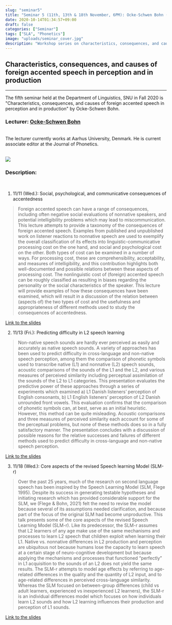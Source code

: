 ```yaml
---
slug: "seminar5"
title: "Seminar 5 (11th, 13th & 18th November, 6PM): Ocke-Schwen Bohn (Aarhus Univeristy)"
date: 2020-10-14T01:34:57+09:00
draft: false
categories: ["Seminar"]
tags: ["SLA", "Phonetics"]
image: "uploads/seminar_cover.jpg"
description: "Workshop series on characteristics, consequences, and causes of foreign accented speech in perception and in production by Ocke-Schwen Bohn"
---
```


## Characteristics, consequences, and causes of foreign accented speech in perception and in production

---

The fifth seminar held at the Department of Linguistics, SNU in Fall 2020 is "Characteristics, consequences, and causes of foreign accented speech in perception and in production" by Ocke-Schwen Bohn.

### Lecturer: <a class=intro-link href="https://pure.au.dk/portal/en/persons/ockeschwen-bohn(a8cfb317-189e-4f8a-8324-4ffee39f8c54).html">Ocke-Schwen Bohn</a>

<br/>
The lecturer currently works at Aarhus University, Denmark. He is current associate editor at the Journal of Phonetics.
<br/><br/>

![ ](/profiles/Ocke_Bohn_image.jpg#floatleft)

### Description:

<br/>

1. 11/11 (Wed.): Social, psychological, and communicative consequences of accentedness

> Foreign accented speech can have a range of consequences, including often negative social evaluations of nonnative speakers, and potential intelligibility problems which may lead to miscommunication. This lecture attempts to provide a taxonomy of the consequences of foreign accented speech. Examples from published and unpublished work on listener reactions to nonnative speech are used to exemplify the overall classification of its effects into linguistic-communicative processing cost on the one hand, and social and psychological cost on the other. Both types of cost can be examined in a number of ways. For processing cost, these are comprehensibility, acceptability, and measures of intelligibility, and this contribution highlights both well-documented and possible relations between these aspects of processing cost. The nonlinguistic cost of (foreign) accented speech can be roughly classified as resulting in biases regarding the personality or the social characteristics of the speaker. This lecture will provide examples of how these consequences have been examined, which will result in a discussion of the relation between (aspects of) the two types of cost and the usefulness and appropriateness of different methods used to study the consequences of accentedness.

[Link to the slides](/materials/Bohn-SNU-2020/SNU_1_Social,_psychological,_and_communicative_consequences_of_foreign_accentedness.pdf)

2. 11/13 (Fri.): Predicting difficulty in L2 speech learning

> Non-native speech sounds are hardly ever perceived as easily and accurately as native speech sounds. A variety of approaches has been used to predict difficulty in cross-language and non-native speech perception, among them the comparison of phonetic symbols used to transcribe native (L1) and nonnative (L2) speech sounds, acoustic comparisons of the sounds of the L1 and the L2, and various measures of perceived similarity including perceptual assimilation of the sounds of the L2 to L1 categories. This presentation evaluates the predictive power of these approaches through a series of experiments which examined a) L1 Danish listeners’ perception of English consonants, b) L1 English listeners’ perception of L2 Danish unrounded front vowels. This evaluation confirms that the comparison of phonetic symbols can, at best, serve as an initial heuristic. However, this method can be quite misleading. Acoustic comparisons and three measures of perceived similarity each account for some of the perceptual problems, but none of these methods does so in a fully satisfactory manner. The presentation concludes with a discussion of possible reasons for the relative successes and failures of different methods used to predict difficulty in cross-language and non-native speech perception.

[Link to the slides](/materials/Bohn-SNU-2020/SNU_2_Predicting_difficulty_in_L2_speech_learning_hdt.pdf)

3. 11/18 (Wed.): Core aspects of the revised Speech learning Model (SLM-r)

> Over the past 25 years, much of the research on second language speech has been inspired by the Speech Learning Model (SLM, Flege 1995). Despite its success in generating testable hypotheses and initiating research which has provided considerable support for the SLM, we (Flege & Bohn, 2021) felt the need to revise the model because several of its assumptions needed clarification, and because part of the focus of the original SLM had become unproductive. This talk presents some of the core aspects of the revised Speech Learning Model (SLM-r). Like its predecessor, the SLM-r assumes that L2 learners of any age make use of the same mechanisms and processes to learn L2 speech that children exploit when learning their L1. Native vs. nonnative differences in L2 production and perception are ubiquitous not because humans lose the capacity to learn speech at a certain stage of neuro-cognitive development but because applying the mechanisms and processes that functioned “perfectly” in L1 acquisition to the sounds of an L2 does not yield the same results. The SLM-r attempts to model age effects by referring to age-related differences in the quality and the quantity of L2 input, and to age-related differences in perceived cross-language similarity. Whereas the SLM focused on between-group differences (child vs adult learners, experienced vs inexperienced L2 learners), the SLM-r is an individual differences model which focuses on how individuals learn L2 sounds and how L2 learning influences their production and perception of L1 sounds.

[Link to the slides](</materials/Bohn-SNU-2020/SNU_3_Core_aspects_of_the_revised_Speech_learning_Model_(SLM-r)_hdt.pdf>)

<br/><br/>

